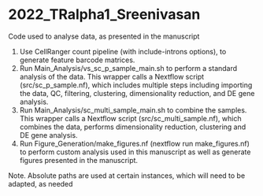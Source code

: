 # 2022_TRalpha1_Sreenivasan
Code used to analyse data, as presented in the manuscript

1. Use CellRanger count pipeline (with include-introns options), to generate feature barcode matrices.
2. Run Main_Analysis/vs_sc_p_sample_main.sh to perform a standard analysis of the data. This wrapper calls a Nextflow script (src/sc_p_sample.nf), which includes multiple steps including importing the data, QC, filtering, clustering, dimensionality reduction, and DE gene analysis.
3. Run Main_Analysis/sc_multi_sample_main.sh to combine the samples. This wrapper calls a Nextflow script (src/sc_multi_sample.nf), which combines the data, performs dimensionality reduction, clustering and DE gene analysis.
4. Run Figure_Generation/make_figures.nf (nextflow run make_figures.nf) to perform custom analysis used in this manuscript as well as generate figures presented in the manuscript.


Note. Absolute paths are used at certain instances, which will need to be adapted, as needed
